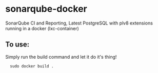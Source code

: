 sonarqube-docker
================

SonarQube CI and Reporting, Latest PostgreSQL with plv8 extensions running in a docker (lxc-container)


## To use:

Simply run the build command and let it do it's thing!

```
  sudo docker build .
```
